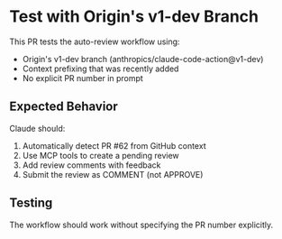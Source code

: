 # Test with Origin's v1-dev Branch

This PR tests the auto-review workflow using:
- Origin's v1-dev branch (anthropics/claude-code-action@v1-dev)
- Context prefixing that was recently added
- No explicit PR number in prompt

## Expected Behavior

Claude should:
1. Automatically detect PR #62 from GitHub context
2. Use MCP tools to create a pending review
3. Add review comments with feedback
4. Submit the review as COMMENT (not APPROVE)

## Testing

The workflow should work without specifying the PR number explicitly.